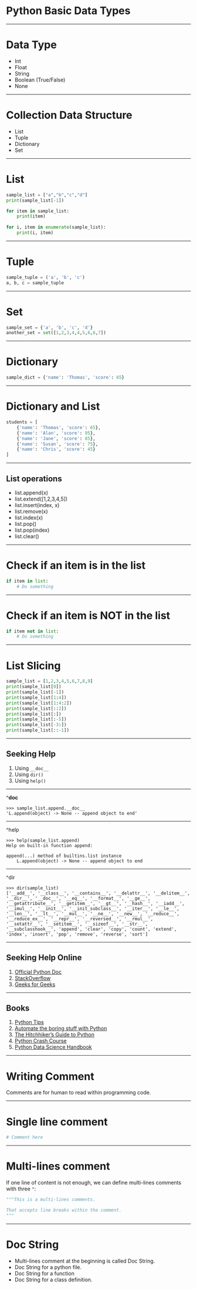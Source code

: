 # Python Basic Data Types

----

# Data Type

- Int
- Float
- String
- Boolean (True/False)
- None

----

# Collection Data Structure

- List
- Tuple
- Dictionary
- Set

----

# List

```python
sample_list = ["a","b","c","d"]
print(sample_list[-1])

for item in sample_list:
    print(item)
    
for i, item in enumerate(sample_list):
    print(i, item)
```

----

# Tuple

```python
sample_tuple = ('a', 'b', 'c')
a, b, c = sample_tuple
```

----

# Set

```python
sample_set = {'a', 'b', 'c', 'd'}
another_set = set([1,2,3,4,4,5,6,6,7])
```

----

# Dictionary

```python
sample_dict = {'name': 'Thomas', 'score': 65}
```

----

# Dictionary and List

```python
students = [
    {'name': 'Thomas', 'score': 65},
    {'name': 'Alan', 'score': 95},
    {'name': 'Jane', 'score': 85},
    {'name': 'Susan', 'score': 75},
    {'name': 'Chris', 'score': 45}
]
```

----

## List operations

- list.append(x)
- list.extend([1,2,3,4,5])
- list.insert(index, x)
- list.remove(x)
- list.index(x)
- list.pop()
- list.pop(index)
- list.clear()

----

# Check if an item is in the list

```python
if item in list:
    # Do something
````

----

# Check if an item is NOT in the list

```python
if item not in list:
    # Do something
````


----

# List Slicing

```python
sample_list = [1,2,3,4,5,6,7,8,9]
print(sample_list[0])
print(sample_list[-1])
print(sample_list[1:4])
print(sample_list[1:4:2])
print(sample_list[::2])
print(sample_list[:])
print(sample_list[:-5])
print(sample_list[-3:])
print(sample_list[::-1])
```

----

## Seeking Help

1. Using `__doc__`
2. Using `dir()`
3. Using `help()`

----

^__doc__

```
>>> sample_list.append.__doc__
'L.append(object) -> None -- append object to end'
```

----

^help

```
>>> help(sample_list.append)
Help on built-in function append:

append(...) method of builtins.list instance
    L.append(object) -> None -- append object to end
```

----

^dir

```
>>> dir(sample_list)
['__add__', '__class__', '__contains__', '__delattr__', '__delitem__', '__dir__', '__doc__', '__eq__', '__format__', '__ge__', '__getattribute__', '__getitem__', '__gt__', '__hash__', '__iadd__', '__imul__', '__init__', '__init_subclass__', '__iter__', '__le__', '__len__', '__lt__', '__mul__', '__ne__', '__new__', '__reduce__', '__reduce_ex__', '__repr__', '__reversed__', '__rmul__', '__setattr__', '__setitem__', '__sizeof__', '__str__', '__subclasshook__', 'append', 'clear', 'copy', 'count', 'extend', 'index', 'insert', 'pop', 'remove', 'reverse', 'sort']
```

----

## Seeking Help Online

1. [Official Python Doc](https://docs.python.org)
2. [StackOverflow](https://stackoverflow.com)
3. [Geeks for Geeks](https://www.geeksforgeeks.org/python-programming-language/)

----

## Books

1. [Python Tips](https://book.pythontips.com)
2. [Automate the boring stuff with Python](https://automatetheboringstuff.com)
3. [The Hitchhiker’s Guide to Python](https://docs.python-guide.org)
4. [Python Crash Course](http://shop.oreilly.com/product/9781593276034.do)
3. [Python Data Science Handbook](https://jakevdp.github.io/PythonDataScienceHandbook/)

----

# Writing Comment

Comments are for human to read within programming code.

----

# Single line comment

```python
# Comment here
```

----

# Multi-lines comment

If one line of content is not enough, we can define multi-lines comments with three `"`:

```python
"""This is a multi-lines comments.

That accepts line breaks within the comment.
"""
```

----

# Doc String

- Multi-lines comment at the beginning is called Doc String.
- Doc String for a python file.
- Doc String for a function
- Doc String for a class definition.


